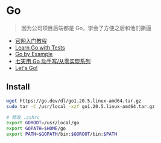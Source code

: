 # Go

> 因为公司项目后端都是 Go，学会了方便之后和他们撕逼

- [官网入门教程](https://go.dev/doc/tutorial/)
- [Learn Go with Tests](https://quii.gitbook.io/learn-go-with-tests/)
- [Go by Example](https://github.com/mmcgrana/gobyexample)
- [七天用 Go 动手写/从零实现系列](https://github.com/geektutu/7days-golang)
- [Let's Go!]()

## Install

```sh
wget https://go.dev/dl/go1.20.5.linux-amd64.tar.gz
sudo tar -C /usr/local -xzf go1.20.5.linux-amd64.tar.gz

# 修改 .zshrc
export GOROOT=/usr/local/go
export GOPATH=$HOME/go
export PATH=$GOPATH/bin:$GOROOT/bin:$PATH
```
